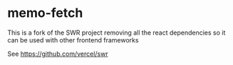 # memo-fetch
This is a fork of the SWR project removing all the react
dependencies so it can be used with other frontend frameworks

See 
https://github.com/vercel/swr